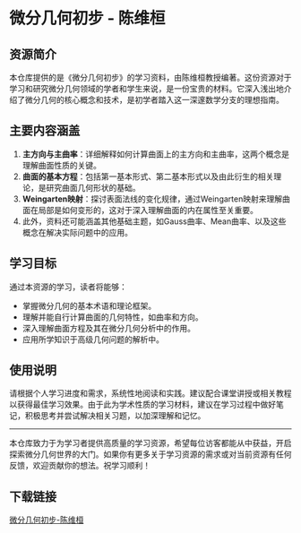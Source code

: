 # 微分几何初步 - 陈维桓

## 资源简介

本仓库提供的是《微分几何初步》的学习资料，由陈维桓教授编著。这份资源对于学习和研究微分几何领域的学者和学生来说，是一份宝贵的材料。它深入浅出地介绍了微分几何的核心概念和技术，是初学者踏入这一深邃数学分支的理想指南。

## 主要内容涵盖

1. **主方向与主曲率**：详细解释如何计算曲面上的主方向和主曲率，这两个概念是理解曲面性质的关键。
2. **曲面的基本方程**：包括第一基本形式、第二基本形式以及由此衍生的相关理论，是研究曲面几何形状的基础。
3. **Weingarten映射**：探讨表面法线的变化规律，通过Weingarten映射来理解曲面在局部是如何变形的，这对于深入理解曲面的内在属性至关重要。
4. 此外，资料还可能涵盖其他基础主题，如Gauss曲率、Mean曲率、以及这些概念在解决实际问题中的应用。

## 学习目标

通过本资源的学习，读者将能够：
- 掌握微分几何的基本术语和理论框架。
- 理解并能自行计算曲面的几何特性，如曲率和方向。
- 深入理解曲面方程及其在微分几何分析中的作用。
- 应用所学知识于高级几何问题的解析中。

## 使用说明

请根据个人学习进度和需求，系统性地阅读和实践。建议配合课堂讲授或相关教程以获得最佳学习效果。由于此为学术性质的学习材料，建议在学习过程中做好笔记，积极思考并尝试解决相关习题，以加深理解和记忆。

---

本仓库致力于为学习者提供高质量的学习资源，希望每位访客都能从中获益，开启探索微分几何世界的大门。如果你有更多关于学习资源的需求或对当前资源有任何反馈，欢迎贡献你的想法。祝学习顺利！

## 下载链接

[微分几何初步-陈维桓](https://pan.quark.cn/s/171907e2d5ef)